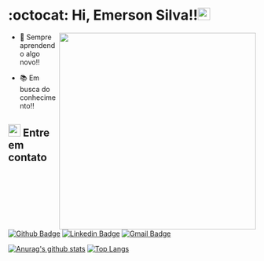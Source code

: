 # :octocat: Hi, Emerson Silva!!<img src="https://media.giphy.com/media/hvRJCLFzcasrR4ia7z/giphy.gif" width="25px">
<img src="https://raw.githubusercontent.com/MicaelliMedeiros/micaellimedeiros/master/image/computer-illustration.png" min-width="400px" max-width="400px" width="400px" align="right">

* <p>👾 Sempre aprendendo algo novo!!</p>
* <p>📚 Em busca do conhecimento!!</p>


## <img src="https://media.giphy.com/media/5WJ6SOKeNKrSzblU4R/giphy.gif" width="25"> Entre em contato

 [![Github Badge](https://img.shields.io/badge/-Github-000?style=flat-square&logo=Github&logoColor=white)](https://github.com/Emerson916)
 [![Linkedin Badge](https://img.shields.io/badge/-LinkedIn-blue?style=flat-square&logo)](https://www.linkedin.com/in/emerson-silva-32441717a/)
 [![Gmail Badge](https://img.shields.io/badge/-Gmail-c14438?style=flat-square&logo=Gmail&logoColor=white)](mailto:emersons.a296@gmail.com)


<!-- ### <img src="https://media.giphy.com/media/1ynCEtlgMPAeNAqdnu/giphy.gif" width="25"> Linguagens e ferramentas -->
<!-- 
![HTML5](https://img.shields.io/badge/HTML5-E34F26?style=for-the-badge&logo=html5&logoColor=white)
![CSS3](https://img.shields.io/badge/CSS3-1572B6?style=for-the-badge&logo=css3&logoColor=white)
![JavaScript](https://img.shields.io/badge/JavaScript-F7DF1E?style=for-the-badge&logo=javascript&logoColor=black)
![React](https://img.shields.io/badge/React-20232A?style=for-the-badge&logo=react&logoColor=61DAFB)
![Postman](https://img.shields.io/badge/Postman-FF6C37?style=for-the-badge&logo=Postman&logoColor=white)
![Nodejs](https://img.shields.io/badge/Node.js-339933?style=for-the-badge&logo=nodedotjs&logoColor=white)

![MySql](https://img.shields.io/badge/Mysql-1572B6?style=for-the-badge&logo=mysql&logoColor=white)
![Git](https://img.shields.io/badge/Git-F05032?style=for-the-badge&logo=git&logoColor=white)
![Github](https://img.shields.io/badge/GitHub-100000?style=for-the-badge&logo=github&logoColor=white)
![Visual Studio Code](https://img.shields.io/badge/Visual_Studio_Code-0078D4?style=for-the-badge&logo=visual%20studio%20code&logoColor=white)

![Windows](https://img.shields.io/badge/Windows-0078D6?style=for-the-badge&logo=windows&logoColor=white)
![Chrome](https://img.shields.io/badge/Google_chrome-f72537?style=for-the-badge&logo=Google-chrome&logoColor=white)
![Figma](https://img.shields.io/badge/Figma-F24E1E?style=for-the-badge&logo=figma&logoColor=white)
 -->

<!-- ### :octocat: GITHUB -->

[![Anurag's github stats]( https://github-readme-stats.vercel.app/api?username=Emerson916&show_icons=true&hide=contribs,prs&cache_seconds=86400&theme=radical)](https://github.com/anuraghazra/github-readme-stats)
[![Top Langs](https://github-readme-stats.vercel.app/api/top-langs/?username=Emerson916&layout=compact&&repo=github-readme-stats&cache_seconds=86400&theme=radical)](https://github.com/Emerson916/github-readme-stats)

  
